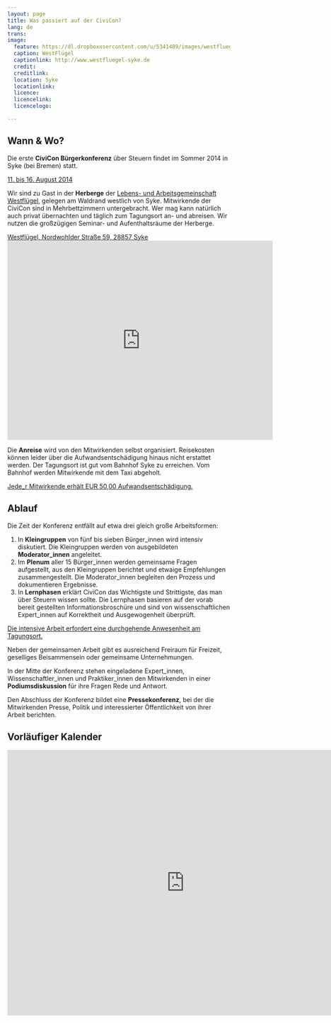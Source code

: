 ```yaml
---
layout: page
title: Was passiert auf der CiviCon?
lang: de
trans:
image:
  feature: https://dl.dropboxusercontent.com/u/5341489/images/westfluegel-a_crop.jpg
  caption: WestFlügel
  captionlink: http://www.westfluegel-syke.de
  credit:
  creditlink:
  location: Syke
  locationlink:
  licence:
  licencelink:
  licencelogo:

---
```


## Wann & Wo?

Die erste **CiviCon Bürgerkonferenz** über Steuern findet im Sommer 2014 in Syke (bei Bremen) statt.

<div markdown="0"><a href="" class="btn btn-info">11. bis 16. August 2014</a></div>

Wir sind zu Gast in der **Herberge** der [Lebens- und Arbeitsgemeinschaft Westflügel](http://www.westfluegel-syke.de), gelegen am Waldrand westlich von Syke.
Mitwirkende der CiviCon sind in Mehrbettzimmern untergebracht.
Wer mag kann natürlich auch privat übernachten und täglich zum Tagungsort an- und abreisen.
Wir nutzen die großzügigen Seminar- und Aufenthaltsräume der Herberge.

<div markdown="0"><a href="" class="btn btn-info">Westflügel, Nordwohlder Straße 59, 28857 Syke</a></div>

<iframe src="https://www.google.com/maps/embed?pb=!1m14!1m8!1m3!1d2406.371634700675!2d8.775694999999999!3d52.905737!3m2!1i1024!2i768!4f13.1!3m3!1m2!1s0x47b0daa7ceaeaf03%3A0xf5dede03a13cc5be!2sLebens-+und+Arbeitsgemeinschaft+Westfl%C3%BCgel!5e0!3m2!1sen!2s!4v1404302539993" width="600" height="450" frameborder="0" style="border:0"></iframe>

Die **Anreise** wird von den Mitwirkenden selbst organisiert.
Reisekosten können leider über die Aufwandsentschädigung hinaus nicht erstattet werden.
Der Tagungsort ist gut vom Bahnhof Syke zu erreichen.
Vom Bahnhof werden Mitwirkende mit dem Taxi abgeholt.

<div markdown="0"><a href="" class="btn btn-success">Jede_r Mitwirkende erhält EUR 50,00 Aufwandsentschädigung.</a></div>


<!-- ## Vorbereitungstreffen

Etwa *zwei Wochen vor Konferenzbeginn* findet in Bremen ein abendliches Vorbereitungstreffen statt.
Hier lernen wir einander kennen, besprechen den Ablauf und sammeln Fragen und Ideen für die Konferenz.
Die Mitwirkenden erhalten die Informationsbroschüre zur Vorbereitung.
Außerdem nehmen die Mitwirkenden an einer ersten Umfrage teil.

<div markdown="0"><a href="" class="btn btn-warning">Die Teilnahme am Vorbereitungstreffen ist zwingend erforderlich.</a></div>

Der genaue Termin wird noch - in Absprache mit den Mitwirkenden - bekannt gegeben.
Für das leibliche Wohl ist gesorgt. -->


## Ablauf

Die Zeit der Konferenz entfällt auf etwa drei gleich große Arbeitsformen:

1. In **Kleingruppen** von fünf bis sieben Bürger_innen wird intensiv diskutiert. Die Kleingruppen werden von ausgebildeten **Moderator_innen** angeleitet.  
2. Im **Plenum** aller 15 Bürger_innen werden gemeinsame Fragen aufgestellt, aus den Kleingruppen berichtet und etwaige Empfehlungen zusammengestellt. Die Moderator_innen begleiten den Prozess und dokumentieren Ergebnisse.
3. In **Lernphasen** erklärt CiviCon das Wichtigste und Strittigste, das man über Steuern wissen sollte. Die Lernphasen basieren auf der vorab bereit gestellten Informationsbroschüre und sind von wissenschaftlichen Expert_innen auf Korrektheit und Ausgewogenheit überprüft.

<div markdown="0"><a href="" class="btn btn-warning">Die intensive Arbeit erfordert eine durchgehende Anwesenheit am Tagungsort.</a></div>

Neben der gemeinsamen Arbeit gibt es ausreichend Freiraum für Freizeit, geselliges Beisammensein oder gemeinsame Unternehmungen.

In der Mitte der Konferenz stehen eingeladene Expert_innen, Wissenschaftler_innen und Praktiker_innen den Mitwirkenden in einer **Podiumsdiskussion** für ihre Fragen Rede und Antwort.

Den Abschluss der Konferenz bildet eine **Pressekonferenz**, bei der die Mitwirkenden Presse, Politik und interessierter Öffentlichkeit von ihrer Arbeit berichten.


## Vorläufiger Kalender

<iframe src="https://www.google.com/calendar/embed?showTitle=0&amp;showNav=0&amp;showTabs=0&amp;showCalendars=0&amp;mode=WEEK&amp;height=600&amp;wkst=2&amp;bgcolor=%23FFFFFF&amp;src=th0vdc8n2321nej334l8rhnfqg%40group.calendar.google.com&amp;color=%232952A3&amp;ctz=Europe%2FBerlin&dates=20140811%2F20140817" style=" border-width:0 " width="800" height="600" frameborder="0" scrolling="no"></iframe>
